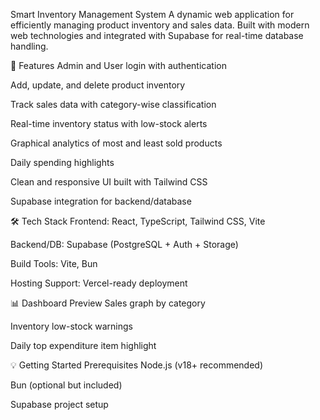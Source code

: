 Smart Inventory Management System
A dynamic web application for efficiently managing product inventory and sales data. Built with modern web technologies and integrated with Supabase for real-time database handling.

🚀 Features
Admin and User login with authentication

Add, update, and delete product inventory

Track sales data with category-wise classification

Real-time inventory status with low-stock alerts

Graphical analytics of most and least sold products

Daily spending highlights

Clean and responsive UI built with Tailwind CSS

Supabase integration for backend/database

🛠️ Tech Stack
Frontend: React, TypeScript, Tailwind CSS, Vite

Backend/DB: Supabase (PostgreSQL + Auth + Storage)

Build Tools: Vite, Bun

Hosting Support: Vercel-ready deployment

📊 Dashboard Preview
Sales graph by category

Inventory low-stock warnings

Daily top expenditure item highlight

💡 Getting Started
Prerequisites
Node.js (v18+ recommended)

Bun (optional but included)

Supabase project setup
